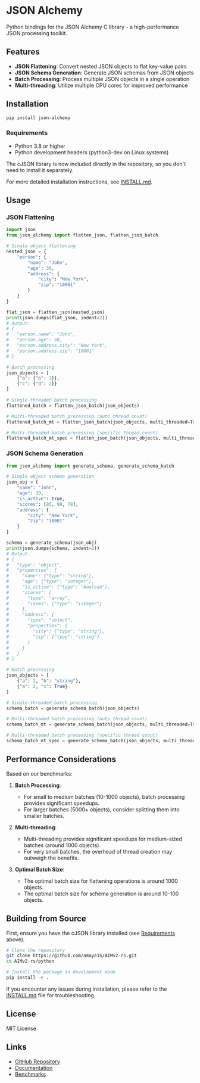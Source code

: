 # JSON Alchemy

Python bindings for the JSON Alchemy C library - a high-performance JSON processing toolkit.

## Features

- **JSON Flattening**: Convert nested JSON objects to flat key-value pairs
- **JSON Schema Generation**: Generate JSON schemas from JSON objects
- **Batch Processing**: Process multiple JSON objects in a single operation
- **Multi-threading**: Utilize multiple CPU cores for improved performance

## Installation

```bash
pip install json-alchemy
```

### Requirements

- Python 3.8 or higher
- Python development headers (python3-dev on Linux systems)

The cJSON library is now included directly in the repository, so you don't need to install it separately.

For more detailed installation instructions, see [INSTALL.md](INSTALL.md).

## Usage

### JSON Flattening

```python
import json
from json_alchemy import flatten_json, flatten_json_batch

# Single object flattening
nested_json = {
    "person": {
        "name": "John",
        "age": 30,
        "address": {
            "city": "New York",
            "zip": "10001"
        }
    }
}

flat_json = flatten_json(nested_json)
print(json.dumps(flat_json, indent=2))
# Output:
# {
#   "person.name": "John",
#   "person.age": 30,
#   "person.address.city": "New York",
#   "person.address.zip": "10001"
# }

# Batch processing
json_objects = [
    {"a": {"b": 1}},
    {"c": {"d": 2}}
]

# Single-threaded batch processing
flattened_batch = flatten_json_batch(json_objects)

# Multi-threaded batch processing (auto thread count)
flattened_batch_mt = flatten_json_batch(json_objects, multi_threaded=True)

# Multi-threaded batch processing (specific thread count)
flattened_batch_mt_spec = flatten_json_batch(json_objects, multi_threaded=True, thread_count=4)
```

### JSON Schema Generation

```python
from json_alchemy import generate_schema, generate_schema_batch

# Single object schema generation
json_obj = {
    "name": "John",
    "age": 30,
    "is_active": True,
    "scores": [85, 90, 78],
    "address": {
        "city": "New York",
        "zip": "10001"
    }
}

schema = generate_schema(json_obj)
print(json.dumps(schema, indent=2))
# Output:
# {
#   "type": "object",
#   "properties": {
#     "name": {"type": "string"},
#     "age": {"type": "integer"},
#     "is_active": {"type": "boolean"},
#     "scores": {
#       "type": "array",
#       "items": {"type": "integer"}
#     },
#     "address": {
#       "type": "object",
#       "properties": {
#         "city": {"type": "string"},
#         "zip": {"type": "string"}
#       }
#     }
#   }
# }

# Batch processing
json_objects = [
    {"a": 1, "b": "string"},
    {"a": 2, "c": True}
]

# Single-threaded batch processing
schema_batch = generate_schema_batch(json_objects)

# Multi-threaded batch processing (auto thread count)
schema_batch_mt = generate_schema_batch(json_objects, multi_threaded=True)

# Multi-threaded batch processing (specific thread count)
schema_batch_mt_spec = generate_schema_batch(json_objects, multi_threaded=True, thread_count=4)
```

## Performance Considerations

Based on our benchmarks:

1. **Batch Processing**:
   - For small to medium batches (10-1000 objects), batch processing provides significant speedups.
   - For larger batches (5000+ objects), consider splitting them into smaller batches.

2. **Multi-threading**:
   - Multi-threading provides significant speedups for medium-sized batches (around 1000 objects).
   - For very small batches, the overhead of thread creation may outweigh the benefits.

3. **Optimal Batch Size**:
   - The optimal batch size for flattening operations is around 1000 objects.
   - The optimal batch size for schema generation is around 10-100 objects.

## Building from Source

First, ensure you have the cJSON library installed (see [Requirements](#requirements) above).

```bash
# Clone the repository
git clone https://github.com/amaye15/AIMv2-rs.git
cd AIMv2-rs/python

# Install the package in development mode
pip install -e .
```

If you encounter any issues during installation, please refer to the [INSTALL.md](INSTALL.md) file for troubleshooting.

## License

MIT License

## Links

- [GitHub Repository](https://github.com/amaye15/AIMv2-rs)
- [Documentation](https://github.com/amaye15/AIMv2-rs/blob/main/python/PYTHON.md)
- [Benchmarks](https://github.com/amaye15/AIMv2-rs/blob/main/python/benchmarks/README.md)